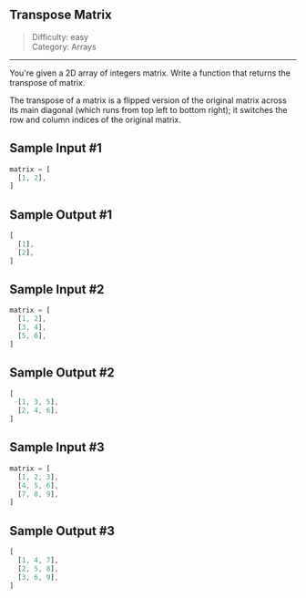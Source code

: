 ## Transpose Matrix

> Difficulty: easy  
> Category: Arrays

---

You're given a 2D array of integers matrix. Write a function that returns the 
transpose of matrix.

The transpose of a matrix is a flipped version of the original matrix across 
its main diagonal (which runs from top left to bottom right); it switches the 
row and column indices of the original matrix.

## Sample Input #1
```javascript
matrix = [
  [1, 2],
]
```

## Sample Output #1
```javascript
[
  [1],
  [2],
]
```

## Sample Input #2
```javascript
matrix = [
  [1, 2],
  [3, 4],
  [5, 6],
]
```

## Sample Output #2
```javascript
[
  [1, 3, 5],
  [2, 4, 6],
]
```

## Sample Input #3
```javascript
matrix = [
  [1, 2, 3],
  [4, 5, 6],
  [7, 8, 9],
]
```

## Sample Output #3
```javascript
[
  [1, 4, 7],
  [2, 5, 8],
  [3, 6, 9],
]
```
